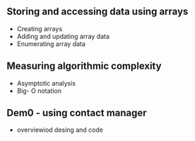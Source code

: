 ##  Storing and accessing data using arrays
 - Creating arrays
 - Adding and updating array data
 - Enumerating array data 

 ## Measuring algorithmic complexity
  - Asymptotic analysis
  - Big- O notation

  ## Dem0 - using contact manager 
   - overviewiod desing and code
   